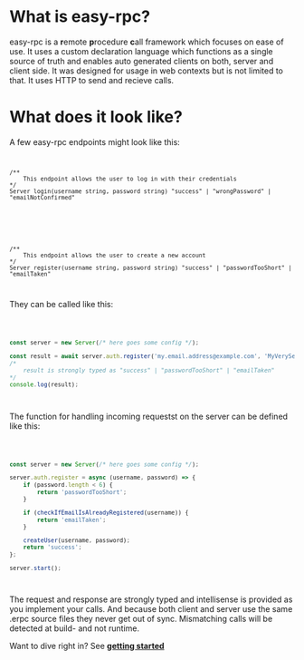 <script>
    import Code from '$lib/Code.svelte';

</script>

# What is easy-rpc?

easy-rpc is a **r**emote **p**rocedure **c**all framework which focuses on ease of use. It uses a custom declaration language which functions as a single source of truth and enables auto generated clients on both, server and client side. It was designed for usage in web contexts but is not limited to that. It uses HTTP to send and recieve calls.

# What does it look like?

A few easy-rpc endpoints might look like this:
<Code filename="auth.erpc">

```erpc
/**
    This endpoint allows the user to log in with their credentials
*/
Server login(username string, password string) "success" | "wrongPassword" | "emailNotConfirmed"
```

<br>

```erpc
/**
    This endpoint allows the user to create a new account
*/
Server register(username string, password string) "success" | "passwordTooShort" | "emailTaken"
```

</Code>

They can be called like this:

<Code filename="browser.main.ts">

```ts
const server = new Server(/* here goes some config */);

const result = await server.auth.register('my.email.address@example.com', 'MyVerySecurePassword');
/*
    result is strongly typed as "success" | "passwordTooShort" | "emailTaken"
*/
console.log(result);
```

</Code>

The function for handling incoming requestst on the server can be defined like this:

<Code filename="server.main.ts">

```ts
const server = new Server(/* here goes some config */);

server.auth.register = async (username, password) => {
	if (password.length < 6) {
		return 'passwordTooShort';
	}

	if (checkIfEmailIsAlreadyRegistered(username)) {
		return 'emailTaken';
	}

	createUser(username, password);
	return 'success';
};

server.start();
```

</Code>

The request and response are strongly typed and intellisense is provided as you implement your calls. And because both client and server use the same .erpc source files they never get out of sync. Mismatching calls will be detected at build- and not runtime.
  
Want to dive right in?
See **[getting started](/easy-rpc-docs/2🛠️%20Getting%20started/)**